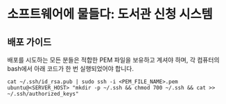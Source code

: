 # 소프트웨어에 물들다: 도서관 신청 시스템

## 배포 가이드

배포를 시도하는 모든 분들은 적합한 PEM 파일을 보유하고 계셔야 하며, 각 컴퓨터의 bash에서 아래 코드가 한 번 실행되었어야 합니다.

```
cat ~/.ssh/id_rsa.pub | sudo ssh -i <PEM_FILE_NAME>.pem ubuntu@<SERVER_HOST> "mkdir -p ~/.ssh && chmod 700 ~/.ssh && cat >> ~/.ssh/authorized_keys"
```
